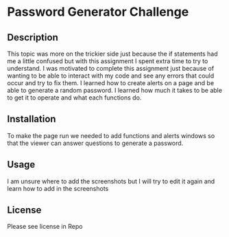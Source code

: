 # Password Generator Challenge

## Description

This topic was more on the trickier side just because the if statements had me a little confused but with this assignment I spent extra time to try to understand. I was motivated to complete this assignment just because of wanting to be able to interact with my code and see any errors that could occur and try to fix them. I learned how to create alerts on a page and be able to generate a random password. I learned how much it takes to be able to get it to operate and what each functions do. 

## Installation

To make the page run we needed to add functions and alerts windows so that the viewer can answer questions to generate a password. 

## Usage
I am unsure where to add the screenshots but I will try to edit it again and learn how to add in the screenshots 

## License 
Please see license in Repo
